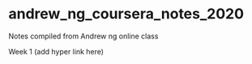 # andrew_ng_coursera_notes_2020

Notes compiled from Andrew ng  online class

Week 1 (add hyper link here)

